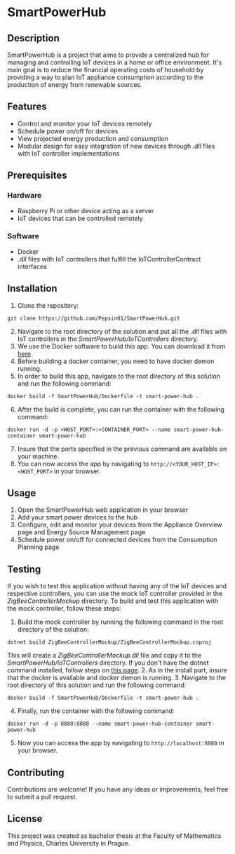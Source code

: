 # SmartPowerHub

## Description
SmartPowerHub is a project that aims to provide a centralized hub for managing and controlling IoT devices in a home or office environment.
It's main goal is to reduce the financial operating costs of household by providing a way to plan IoT appliance consumption according to the production of energy from renewable sources.

## Features
- Control and monitor your IoT devices remotely
- Schedule power on/off for devices
- View projected energy production and consumption
- Modular design for easy integration of new devices through *.dll* files with IoT controller implementations

## Prerequisites

### Hardware
- Raspberry Pi or other device acting as a server
- IoT devices that can be controlled remotely

### Software
- Docker
- *.dll* files with IoT controllers that fulfill the IoTControllerContract interfaces

## Installation
1. Clone the repository:
```
git clone https://github.com/Pepsin01/SmartPowerHub.git
```
2. Navigate to the root directory of the solution and put all the *.dll* files with IoT controllers in the *SmartPowerHub/IoTControllers* directory.
3. We use the Docker software to build this app. You can download it from [here](https://www.docker.com/products/docker-desktop).
4. Before building a docker container, you need to have docker demon running.
5. In order to build this app, navigate to the root directory of this solution and run the following command:
```
docker build -f SmartPowerHub/Dockerfile -t smart-power-hub .
```
6. After the build is complete, you can run the container with the following command:
```
docker run -d -p <HOST_PORT>:<CONTAINER_PORT> --name smart-power-hub-container smart-power-hub
```
7. Insure that the ports specified in the previous command are available on your machine.
8. You can now access the app by navigating to `http://<YOUR_HOST_IP>:<HOST_PORT>` in your browser.

## Usage
1. Open the SmartPowerHub web application in your browser
3. Add your smart power devices to the hub
4. Configure, edit and monitor your devices from the Appliance Overview page and Energy Source Management page
5. Schedule power on/off for connected devices from the Consumption Planning page

## Testing
If you wish to test this application without having any of the IoT devices and respective controllers, you can use the mock IoT controller provided in the *ZigBeeControllerMockup* directory.
To build and test this application with the mock controller, follow these steps:
1. Build the mock controller by running the following command in the root directory of the solution:
```
dotnet build ZigBeeControllerMockup/ZigBeeControllerMockup.csproj
```
This will create a *ZigBeeControllerMockup.dll* file and copy it to the *SmartPowerHub/IoTControllers* directory.
If you don't have the dotnet command installed, follow steps on [this page](https://learn.microsoft.com/en-us/dotnet/core/install/).
2. As in the install part, insure that the docker is available and docker demon is running.
3. Navigate to the root directory of this solution and run the following command:
```
docker build -f SmartPowerHub/Dockerfile -t smart-power-hub .
```
4. Finally, run the container with the following command:
```
docker run -d -p 8080:8080 --name smart-power-hub-container smart-power-hub
```
5. Now you can access the app by navigating to `http://localhost:8080` in your browser.

## Contributing
Contributions are welcome! If you have any ideas or improvements, feel free to submit a pull request.

## License
This project was created as bachelor thesis at the Faculty of Mathematics and Physics, Charles University in Prague.
